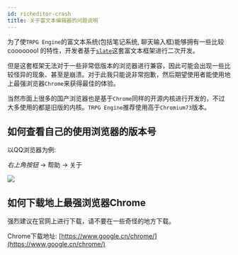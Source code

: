 ```yaml
---
id: richeditor-crash
title: 关于富文本编辑器的问题说明
---
```


为了使`TRPG Engine`的富文本系统(包括笔记系统, 聊天输入框)能够拥有一些比较 coooooool 的特性，开发者基于[`slate`](https://github.com/ianstormtaylor/slate)这套富文本框架进行二次开发。

但是这套框架无法对于一些非常低版本的浏览器进行兼容，因此可能会出现一些比较怪异的现象、甚至是崩溃。对于此我只能说非常抱歉，然后期望使用者能使用地上最强浏览器`Chrome`来获得最佳的体验。

当然市面上很多的国产浏览器也是基于`Chrome`同样的开源内核进行开发的，不过大多使用的都是旧版的内核。`TRPG Engine`推荐使用高于`Chromium73`版本。

## 如何查看自己的使用浏览器的版本号

以QQ浏览器为例:

*右上角按钮* -> 帮助 -> 关于

![](/img/docs/20201121155841.png)

## 如何下载地上最强浏览器Chrome

强烈建议在官网上进行下载，请不要在一些奇怪的地方下载。

Chrome下载地址: [https://www.google.cn/chrome/](https://www.google.cn/chrome/)
